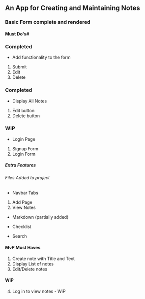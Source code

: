## An App for Creating and Maintaining Notes

### Basic Form complete and rendered
#### Must Do's#

### Completed
* Add functionality to the form 
1. Submit 
2. Edit
3. Delete

### Completed
* Display All Notes
1. Edit button
2. Delete button

### WiP
* Login Page
1. Signup Form
2. Login Form

##### Extra Features

###### Files Added to project
* Navbar Tabs
1. Add Page
2. View Notes

* Markdown (partially added) 

* Checklist

* Search

#### MvP Must Haves

1. Create note with Title and Text
2. Display List of notes
3. Edit/Delete notes
#### WiP
4. Log in to view notes - WiP
